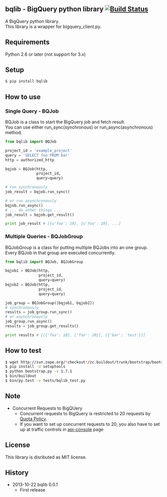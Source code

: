 bqlib - BigQuery python library [![Build Status](https://travis-ci.org/addsict/bqlib.png)](https://travis-ci.org/addsict/bqlib)
------------------------------------------------
A BigQuery python library.  
This library is a wrapper for bigquery_client.py.  

Requirements
-------------
Python 2.6 or later (not support for 3.x)

Setup
-------

```sh
$ pip install bqlib
```

How to use
------------

### Single Query - BQJob
BQJob is a class to start the BigQuery job and fetch result.  
You can use either run\_sync(synchronous) or run\_async(asynchronous) method.

```python
from bqlib import BQJob

project_id = 'example_project'
query = 'SELECT foo FROM bar'
http = authorized_http

bqjob = BQJob(http,
              project_id, 
              query=query)

# run synchronously
job_result = bqjob.run_sync()

# or run asynchronously
bqjob.run_async()
# ... do other things ...
job_result = bqjob.get_result()

print job_result # [{u'foo': 10}, {u'foo': 20}, ...]
```

### Multiple Queries - BQJobGroup
BQJobGroup is a class for putting multiple BQJobs into an one group.  
Every BQJob in that group are executed concurrently.

```python
from bqlib import BQJob, BQJobGroup

bqjob1 = BQJob(http,
               project_id, 
               query=query)
bqjob2 = BQJob(http,
               project_id, 
               query=query)

job_group = BQJobGroup([bqjob1, bqjob2])
# synchronously
results = job_group.run_sync()
# or asynchronously
job_group.run_async()
results = job_group.get_results()

print results # [[{'foo': 10}, {'foo': 20}], [{'bar': 'test'}]]
```

How to test
----------
```sh
$ wget http://svn.zope.org/*checkout*/zc.buildout/trunk/bootstrap/bootstrap.py
$ pip install -U setuptools
$ python bootstrap.py -v 1.7.1
$ bin/buildout
$ bin/py.test -v tests/bqlib_test.py
```


Note
-----
- Concurrent Requests to BigQUery
    - Concurrent requests to BigQuery is restricted to 20 requests by [Quota Policy](https://developers.google.com/bigquery/docs/quota-policy).
    - If you want to set up concurrent requests to 20, you also have to set up at traffic controls in [api-console](https://code.google.com/apis/console/) page

License
-----------
This library is disributed as MIT license.

History
--------
- 2013-10-22 bqlib 0.0.1
    - First release

